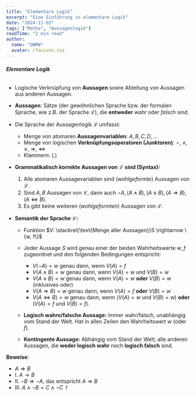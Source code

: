 ```yaml
---
title: "Elementare Logik"
excerpt: "Eine Einführung in elementare Logik"
date: "2024-11-03"
tags: ["Mathe", "Aussagenlogik"]
readTime: "2 min read"
author:
  name: "QNMW"
  avatar: /favicon.ico
---
```


###### **Elementare Logik**

- Logische Verknüpfung von **Aussagen** sowie Ableitung von Aussagen aus anderen Aussagen.
- **Aussagen**: Sätze (der gewöhnlichen Sprache bzw. der formalen Sprache, wie z.B. der Sprache $\mathcal L$), die **entweder** _wahr_ oder _falsch_ sind.

- Die Sprache der Aussagenlogik $\mathcal{L}$ umfasst:
	- Menge von atomaren **Aussagenvariablen**: $A, B, C, D, \ldots$
	- Menge von logischen **Verknüpfungsoperatoren (Junktoren)**: $\neg$, $\wedge$, $\vee$, $\Rightarrow$, $\Leftrightarrow$
	- Klammern: $(,)$

- **Grammatikalisch korrekte Aussagen von** $\mathcal L$ **sind (Syntax):**
	1. Alle atomaren Aussagevariablen sind (_wohlgeformte_) Aussagen von $\mathcal L$.
	2. Sind $A, B$ Aussagen von $\mathcal L$, dann auch $\neg A, (A \wedge B), (A \vee B), (A \Rightarrow B), (A \Leftrightarrow B)$.
	3. Es gibt keine weiteren (_wohlgeformten_) Aussagen von $\mathcal L$.

- **Semantik der Sprache $\mathcal L$:**
	- Funktion $V: \stackrel{\text{Menge aller Aussagen}}S \rightarrow \{w, f\}$
	- Jeder Aussage $S$ wird genau einer der beiden Wahrheitswerte $w, f$ zugeordnet und den folgenden Bedingungen entspricht:
		- $V(\neg A) = w$ genau dann, wenn $V(A) = f$
		- $V(A \wedge B) = w$ genau dann, wenn $V(A) = w$ und $V(B) = w$
		- $V(A \vee B) = w$ genau dann, wenn $V(A) = w$ **oder** $V(B) = w$ (inklusives oder)
		- $V(A \Rightarrow B) = w$ genau dann, wenn $V(A) = f$ **oder** $V(B) = w$
		- $V(A \Leftrightarrow B) = w$ genau dann, wenn $(V(A) = w$ und $V(B) = w)$ **oder** $(V(A) = f$ und $V(B) = f)$.

	- **Logisch wahre/falsche Aussage:** Immer wahr/falsch, unabhängig vom Stand der Welt. Hat in allen Zeilen den Wahrheitswert $w$ (oder $f$).
	- **Kontingente Aussage:** Abhängig vom Stand der Welt; alle anderen Aussagen, die **weder logisch wahr** noch **logisch falsch** sind.

**Beweise**:
- $A \Rightarrow B$
- $\mathrm I.\; A \rightarrow B$
- $\mathrm{II}. \;\neg B \Rightarrow \neg A \text{, das entspricht } A \Rightarrow B$
- $\mathrm{III}. \; A \wedge \neg B = C \wedge \neg C \; \upharpoonright$
